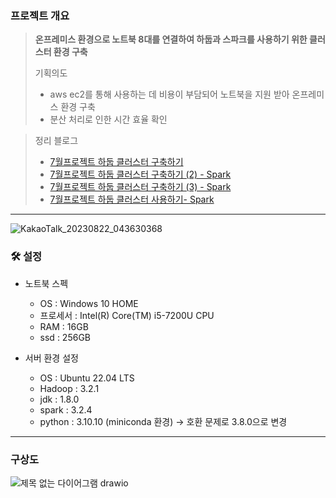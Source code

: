 ### 프로젝트 개요
> **온프레미스 환경으로 노트북 8대를 연결하여 하둡과 스파크를 사용하기 위한 클러스터 환경 구축** <br>
>
> 기획의도
> - aws ec2를 통해 사용하는 데 비용이 부담되어 노트북을 지원 받아 온프레미스 환경 구축
> - 분산 처리로 인한 시간 효율 확인

> 정리 블로그
> - [7월프로젝트 하둡 클러스터 구축하기](https://velog.io/@jaekyu_lim/%ED%95%98%EB%91%A1-%ED%81%B4%EB%9F%AC%EC%8A%A4%ED%84%B0-%EA%B5%AC%EC%B6%95%ED%95%98%EA%B8%B01)
> - [7월프로젝트 하둡 클러스터 구축하기 (2) - Spark](https://velog.io/@jaekyu_lim/%ED%95%98%EB%91%A1-%ED%81%B4%EB%9F%AC%EC%8A%A4%ED%84%B0-%EA%B5%AC%EC%B6%95%ED%95%98%EA%B8%B0-2-Spark)
> - [7월프로젝트 하둡 클러스터 구축하기 (3) - Spark](https://velog.io/@jaekyu_lim/%EC%B5%9C%EC%A2%85%ED%94%84%EB%A1%9C%EC%A0%9D%ED%8A%B8-%ED%95%98%EB%91%A1-%ED%81%B4%EB%9F%AC%EC%8A%A4%ED%84%B0-%EA%B5%AC%EC%B6%95%ED%95%98%EA%B8%B0-3-Spark)
> - [7월프로젝트 하둡 클러스터 사용하기- Spark](https://velog.io/@jaekyu_lim/7%EC%9B%94%ED%94%84%EB%A1%9C%EC%A0%9D%ED%8A%B8-%ED%95%98%EB%91%A1-%ED%81%B4%EB%9F%AC%EC%8A%A4%ED%84%B0-%EC%82%AC%EC%9A%A9%ED%95%98%EA%B8%B0-Spark)
 
- - - 
![KakaoTalk_20230822_043630368](https://github.com/jk-Lim/hadoop-cluster/assets/126854782/d3e71480-ea52-4c44-b1f7-7ecb267dc445)




### 🛠️ 설정
- 노트북 스펙
  - OS : Windows 10 HOME
  - 프로세서 : Intel(R) Core(TM) i5-7200U CPU
  - RAM : 16GB
  - ssd : 256GB
 
- 서버 환경 설정
  - OS : Ubuntu 22.04 LTS
  - Hadoop : 3.2.1
  - jdk : 1.8.0
  - spark : 3.2.4
  - python : 3.10.10 (miniconda 환경) -> 호환 문제로 3.8.0으로 변경
- - -
### 구상도

![제목 없는 다이어그램 drawio](https://github.com/jk-Lim/hadoop-cluster/assets/126854782/12fba4cf-0ba5-498b-9f82-1ec477759f87)



